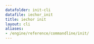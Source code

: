 ```yaml
---
datafolder: init-cli
datafile: iechor_init
title: iechor init
layout: cli
aliases:
- /engine/reference/commandline/init/
---
```


<!--
This page is automatically generated from iEchor's source code. If you want to
suggest a change to the text that appears here, open a ticket or pull request
in the source repository on GitHub:

https://github.com/iechor/iechor-init
-->
